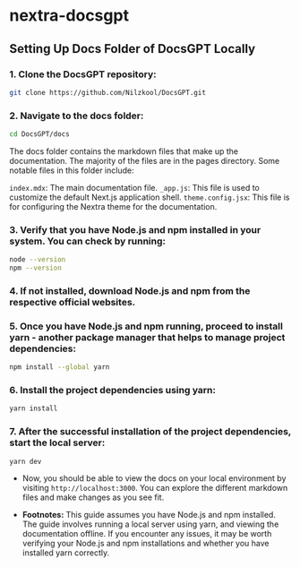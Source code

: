 # nextra-docsgpt

## Setting Up Docs Folder of DocsGPT Locally

### 1. Clone the DocsGPT repository:

```bash
git clone https://github.com/Nilzkool/DocsGPT.git
```

### 2. Navigate to the docs folder:

```bash
cd DocsGPT/docs
```

The docs folder contains the markdown files that make up the documentation. The majority of the files are in the pages directory. Some notable files in this folder include:

`index.mdx`: The main documentation file.
`_app.js`: This file is used to customize the default Next.js application shell.
`theme.config.jsx`: This file is for configuring the Nextra theme for the documentation.

### 3. Verify that you have Node.js and npm installed in your system. You can check by running:

```bash
node --version
npm --version
```

### 4. If not installed, download Node.js and npm from the respective official websites.

### 5. Once you have Node.js and npm running, proceed to install yarn - another package manager that helps to manage project dependencies:

```bash
npm install --global yarn
```

### 6. Install the project dependencies using yarn:

```bash
yarn install
```

### 7. After the successful installation of the project dependencies, start the local server:

```bash
yarn dev
```

- Now, you should be able to view the docs on your local environment by visiting `http://localhost:3000`. You can explore the different markdown files and make changes as you see fit.

- **Footnotes:** This guide assumes you have Node.js and npm installed. The guide involves running a local server using yarn, and viewing the documentation offline. If you encounter any issues, it may be worth verifying your Node.js and npm installations and whether you have installed yarn correctly.

